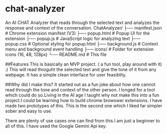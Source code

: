 # chat-analyzer
An AI CHAT Analyzer that reads through the selected text and analyzes the response and context of the conversation. 
ChatAnalyzer/
├── manifest.json # Chrome extension manifest (V3)
├── popup.html # Popup UI for the extension
├── popup.js # JavaScript logic for analyzing text
├── popup.css # Optional styling for popup.html
├── background.js # Context menu and background event handling
├── icons/ # Folder for extension icons (16, 48, 128px)
└── README.md # This file

##Features
This is basically an MVP project. ( a fun tool, play around with it) :)
This will read throguht the selected text and give the tone of it from any webpage.
It has a simple clean interface for user feasiblity.


##Why did I make this?
It started out as a fun joke about how one cannot read through the tone and context of the other person. I longed for a tool which could do so.Living in the AI age I taught why not make this into a fun project.I could be learning how to build chrome browswer extensions.
I have made two prototypes of this.
This is the second one which I liked far simpler sober and  easy to use.

There are plenty of use cases  one can find from this.I am just a beginner to all of this.
I have used the Google Gemini Api key.
